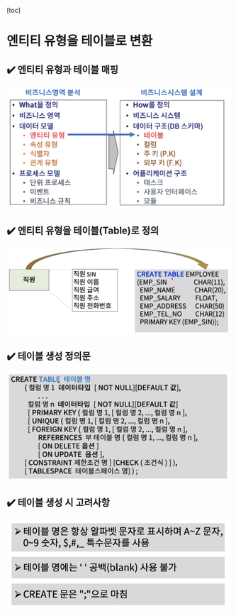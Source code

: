 [toc]

# 엔티티 유형을 테이블로 변환

## :heavy_check_mark: 엔티티 유형과 테이블 매핑

![image-20210408194952610](assets/image-20210408194952610.png)






## :heavy_check_mark: 엔티티 유형을 테이블(Table)로 정의

![image-20210408195050038](assets/image-20210408195050038.png)






## :heavy_check_mark: 테이블 생성 정의문

![image-20210408195207792](assets/image-20210408195207792.png)






## :heavy_check_mark: 테이블 생성 시 고려사항

![image-20210408195311994](assets/image-20210408195311994.png)
